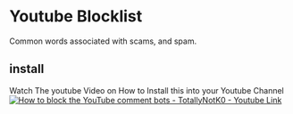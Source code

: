 # Youtube Blocklist
Common words associated with scams, and spam. 

## install

Watch The youtube Video on How to Install this into your Youtube Channel
[![How to block the YouTube comment bots - TotallyNotK0 - Youtube Link](https://img.youtube.com/vi/VxgkFxccNww/0.jpg)](https://www.youtube.com/watch?v=VxgkFxccNww)
